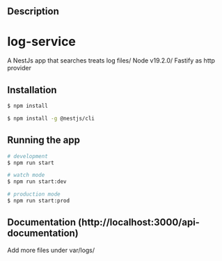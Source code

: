 ## Description

# log-service
A NestJs app that searches treats log files/ Node v19.2.0/ Fastify as http provider

## Installation

```bash
$ npm install
```

```bash
$ npm install -g @nestjs/cli
```

## Running the app

```bash
# development
$ npm run start

# watch mode
$ npm run start:dev

# production mode
$ npm run start:prod
```

## Documentation (http://localhost:3000/api-documentation)
Add more files under var/logs/ 

